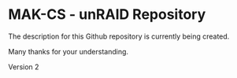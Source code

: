 # MAK-CS - unRAID Repository

The description for this Github repository is currently being created.

Many thanks for your understanding.

Version 2